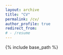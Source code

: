 ```yaml
---
layout: archive
title: "CV"
permalink: /cv/
author_profile: true
redirect_from:
# - /resume
---
```


{% include base_path %}



